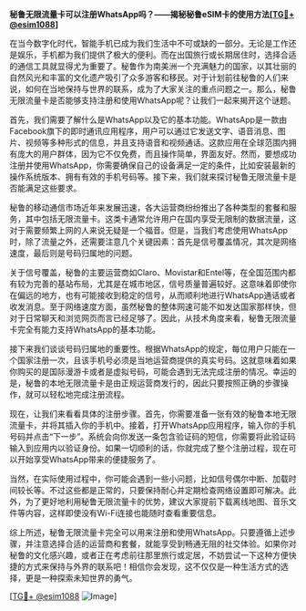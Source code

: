 **秘鲁无限流量卡可以注册WhatsApp吗？——揭秘秘鲁eSIM卡的使用方法[[TG💪+ @esim1088](https://t.me/s/esim1088)]**

在当今数字化时代，智能手机已成为我们生活中不可或缺的一部分。无论是工作还是娱乐，手机都为我们提供了极大的便利。而在出国旅行或长期居住时，选择合适的通信工具就显得尤为重要了。秘鲁作为南美洲一个充满魅力的国家，以其壮丽的自然风光和丰富的文化遗产吸引了众多游客和移民。对于计划前往秘鲁的人们来说，如何在当地保持与世界的联系，成为了大家关注的重点问题之一。那么，秘鲁无限流量卡是否能够支持注册和使用WhatsApp呢？让我们一起来揭开这个谜题。

首先，我们需要了解什么是WhatsApp以及它的基本功能。WhatsApp是一款由Facebook旗下的即时通讯应用程序，用户可以通过它发送文字、语音消息、图片、视频等多种形式的信息，并且支持语音和视频通话。这款应用在全球范围内拥有庞大的用户群体，因为它不仅免费，而且操作简单，界面友好。然而，要想成功注册并使用WhatsApp，你需要确保自己的设备满足一定的条件，比如安装最新的操作系统版本、拥有有效的手机号码等。接下来，我们就来探讨秘鲁无限流量卡是否能满足这些要求。

秘鲁的移动通信市场近年来发展迅速，各大运营商纷纷推出了各种类型的套餐和服务，其中包括无限流量卡。这类卡通常允许用户在国内享受无限制的数据流量，这对于需要频繁上网的人来说无疑是一个福音。但是，当我们考虑使用WhatsApp时，除了流量之外，还需要注意几个关键因素：首先是信号覆盖情况，其次是网络速度，最后则是号码归属地的问题。

关于信号覆盖，秘鲁的主要运营商如Claro、Movistar和Entel等，在全国范围内都有较为完善的基站布局，尤其是在城市地区，信号质量普遍较好。这意味着即使你在偏远的地方，也有可能接收到稳定的信号，从而顺利地进行WhatsApp通话或者收发消息。至于网络速度方面，虽然秘鲁的整体网速可能不如发达国家那样快，但对于日常聊天和浏览网页而言已经足够了。因此，从技术角度来看，秘鲁无限流量卡完全有能力支持WhatsApp的基本功能。

接下来我们谈谈号码归属地的重要性。根据WhatsApp的规定，每位用户只能在一个国家注册一次，且该手机号必须是当地运营商提供的真实号码。这就意味着如果你购买的是国际漫游卡或者是虚拟号码，可能会遇到无法完成注册的情况。幸运的是，秘鲁的本地无限流量卡是由正规运营商发行的，因此只要按照正确的步骤操作，就可以轻松地完成注册流程。

现在，让我们来看看具体的注册步骤。首先，你需要准备一张有效的秘鲁本地无限流量卡，并将其插入你的手机中。接着，打开WhatsApp应用程序，输入你的手机号码并点击“下一步”。系统会向你发送一条包含验证码的短信，你需要将此验证码输入到应用内以验证身份。如果一切顺利的话，你就完成了整个注册过程，现在可以开始享受WhatsApp带来的便捷服务了。

当然，在实际使用过程中，你可能会遇到一些小问题，比如信号偶尔中断、加载时间较长等。不过这些都是正常的，只要保持耐心并定期检查网络设置即可解决。此外，为了更好地利用秘鲁无限流量卡的优势，建议大家提前下载离线地图、音乐文件等内容，这样即使没有Wi-Fi连接也能随时查看重要信息。

综上所述，秘鲁无限流量卡完全可以用来注册和使用WhatsApp。只要遵循上述步骤，并注意选择合适的运营商和套餐，就能享受到畅通无阻的社交体验。如果你对秘鲁的文化感兴趣，或者正在考虑前往那里旅行或定居，不妨尝试一下这种方便快捷的方式来保持与外界的联系吧！相信你会发现，这不仅仅是一种生活方式的选择，更是一种探索未知世界的勇气。

[[TG💪+ @esim1088](https://t.me/s/esim1088) ![Image](https://i.postimg.cc/4NQfJmqS/Snipaste-2025-05-13-00-14-12.png)]